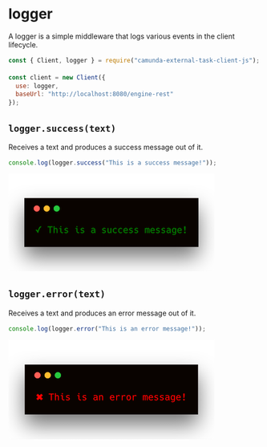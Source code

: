 # logger

A logger is a simple middleware that logs various events in the client lifecycle.

```js
const { Client, logger } = require("camunda-external-task-client-js");

const client = new Client({
  use: logger,
  baseUrl: "http://localhost:8080/engine-rest"
});
```

## `logger.success(text)`

Receives a text and produces a success message out of it.

```js
console.log(logger.success("This is a success message!"));
```

![logger.success](./logger-success.png)



## `logger.error(text)`
Receives a text and produces an error message out of it.

```js
console.log(logger.error("This is an error message!"));
```

![logger.error](./logger-error.png)
